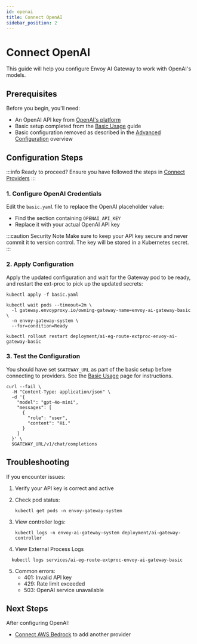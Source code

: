 ```yaml
---
id: openai
title: Connect OpenAI
sidebar_position: 2
---
```


# Connect OpenAI

This guide will help you configure Envoy AI Gateway to work with OpenAI's models.

## Prerequisites

Before you begin, you'll need:
- An OpenAI API key from [OpenAI's platform](https://platform.openai.com)
- Basic setup completed from the [Basic Usage](../basic-usage.md) guide
- Basic configuration removed as described in the [Advanced Configuration](./index.md) overview

## Configuration Steps
:::info Ready to proceed?
Ensure you have followed the steps in [Connect Providers](../connect-providers/)
:::
### 1. Configure OpenAI Credentials

Edit the `basic.yaml` file to replace the OpenAI placeholder value:
- Find the section containing `OPENAI_API_KEY`
- Replace it with your actual OpenAI API key

:::caution Security Note
Make sure to keep your API key secure and never commit it to version control.
The key will be stored in a Kubernetes secret.
:::

### 2. Apply Configuration

Apply the updated configuration and wait for the Gateway pod to be ready, and restart the ext-proc to pick up the updated secrets:

```shell
kubectl apply -f basic.yaml

kubectl wait pods --timeout=2m \
  -l gateway.envoyproxy.io/owning-gateway-name=envoy-ai-gateway-basic \
  -n envoy-gateway-system \
  --for=condition=Ready

kubectl rollout restart deployment/ai-eg-route-extproc-envoy-ai-gateway-basic 
```

### 3. Test the Configuration
You should have set `$GATEWAY_URL` as part of the basic setup before connecting to providers.
See the [Basic Usage](../basic-usage.md) page for instructions.

```shell
curl --fail \
  -H "Content-Type: application/json" \
  -d '{
    "model": "gpt-4o-mini",
    "messages": [
      {
        "role": "user",
        "content": "Hi."
      }
    ]
  }' \
  $GATEWAY_URL/v1/chat/completions
```

## Troubleshooting

If you encounter issues:

1. Verify your API key is correct and active

2. Check pod status:
   ```shell
   kubectl get pods -n envoy-gateway-system
   ```
3. View controller logs:
   ```shell
   kubectl logs -n envoy-ai-gateway-system deployment/ai-gateway-controller
   ```

4. View External Process Logs
  ```shell
    kubectl logs services/ai-eg-route-extproc-envoy-ai-gateway-basic 
  ```

5. Common errors:
   - 401: Invalid API key
   - 429: Rate limit exceeded
   - 503: OpenAI service unavailable

## Next Steps

After configuring OpenAI:
- [Connect AWS Bedrock](./aws-bedrock.md) to add another provider
